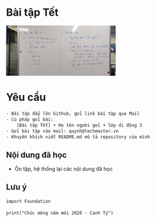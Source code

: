 
# Bài tập Tết

<img src = "../img/bai_tap_tet.jpg" width="300">


# Yêu cầu
    - Bài tập đẩy lên Github, gửi link bài tập qua Mail
    - Cú pháp gửi bài:
        [Bài tập Tết] + Họ tên người gửi + lớp di động 3
    - Gửi bài tập vào mail: quynh@techmaster.vn
    - Khuyến khích viết README.md mô tả repository của mình

## Nội dung đã học
- Ôn tập, hệ thống lại các nội dung đã học

## Lưu ý

```
import Foundation

print("Chúc mừng năm mới 2020 - Canh Tý")

```







